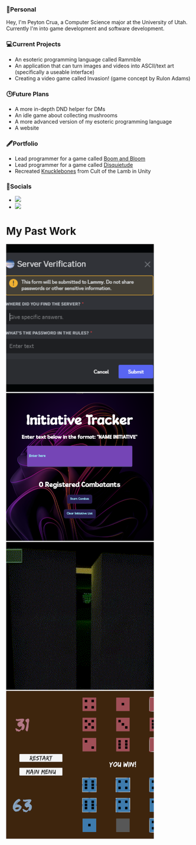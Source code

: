 <html lang="en">
    <body>
        <!---->
        <h3>📖Personal</h3>
        <p>Hey, I'm Peyton Crua, a Computer Science major at the University of Utah. Currently I'm into game development and software development.</p>
        <!---->
        <h3>💻Current Projects</h3>
        <ul>
            <li>An esoteric programming language called Rammble</li>
            <li>An application that can turn images and videos into ASCII/text art (specifically a useable interface)</li>
            <li>Creating a video game called Invasion! (game concept by Rulon Adams)</li>
        </ul>
        <!---->
        <h3>🕒Future Plans</h3>
        <ul>
            <li>A more in-depth DND helper for DMs</li>
            <li>An idle game about collecting mushrooms</li>
            <li>A more advanced version of my esoteric programming language</li>
            <li>A website</li>
        </ul>
        <h3>🖋️Portfolio</h3>
        <ul>
            <li>Lead programmer for a game called <a href="https://rulyguy.itch.io/boom-and-bloom">Boom and Bloom</a></li>
            <li>Lead programmer for a game called <a href="https://stickguy101.itch.io/disquietude">Disquietude</a></li>
            <li>Recreated <a href="https://peytonc27.itch.io/knucklebones">Knucklebones</a> from Cult of the Lamb in Unity</li>
        </ul>
        <!---->
        <h3>📱Socials</h3>
        <ul>
            <li>
                <div><a href="https://peytonc27.itch.io"><img src="https://img.shields.io/badge/-LinkedIn-0077B5?style=flat&logo=linkedin&logoColor=white" height="20" /></a ></div>
            </li>
            <li>
                <div><a href=""><img src="https://static.itch.io/images/badge-color.svg" height="20" /></a></div> 
            </li>
        </ul>
        <!---->
        <h1>My Past Work</h1>
        <a href=""><img src="images/bot.png" width=400/></a>
        <a href="https://github.com/PeytonC27/DNDHelper"><img src="images/init.png" width="400"/></a>
        <a href="https://stickguy101.itch.io/disquietude"><img src="images/disquietude.gif" width="400"/></a>
        <a href="https://jadedpython.itch.io/knucklebones"><img src="images/knucklebones.png" width="400"/></a>
    </body>
</html>
